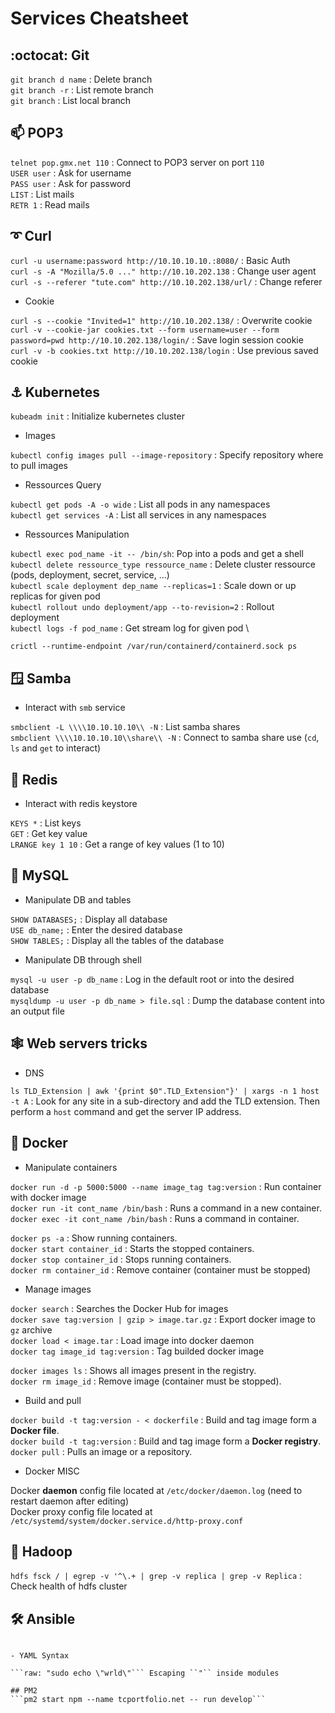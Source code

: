 # Services Cheatsheet

## :octocat: Git

```git branch d name``` : Delete branch \
```git branch -r``` : List remote branch \
```git branch``` : List local branch

## 📫 POP3

```telnet pop.gmx.net 110``` : Connect to POP3 server on port ```110``` \
```USER user``` : Ask for username \
```PASS user``` : Ask for password \
```LIST``` : List mails \
```RETR 1``` : Read mails 

## ➰ Curl

```curl -u username:password http://10.10.10.10.:8080/``` : Basic Auth \
```curl -s -A "Mozilla/5.0 ..." http://10.10.202.138``` : Change user agent \
```curl -s --referer "tute.com" http://10.10.202.138/url/``` : Change referer

- Cookie
  
```curl -s --cookie "Invited=1" http://10.10.202.138/``` : Overwrite cookie \
```curl -v --cookie-jar cookies.txt --form username=user --form password=pwd http://10.10.202.138/login/``` : Save login session cookie \
```curl -v -b cookies.txt http://10.10.202.138/login``` : Use previous saved cookie


## ⚓ Kubernetes

```kubeadm init``` : Initialize kubernetes cluster

- Images
  
```kubectl config images pull --image-repository``` : Specify repository where to pull images

- Ressources Query
  
```kubectl get pods -A -o wide``` : List all pods in any namespaces \
```kubectl get services -A``` : List all services in any namespaces 

- Ressources Manipulation
  
```kubectl exec pod_name -it -- /bin/sh```: Pop into a pods and get a shell \
```kubectl delete ressource_type ressource_name``` : Delete cluster ressource (pods, deployment, secret, service, ...) \
```kubectl scale deployment dep_name --replicas=1``` : Scale down or up replicas for given pod \
```kubectl rollout undo deployment/app --to-revision=2``` : Rollout deployment \
```kubectl logs -f pod_name``` : Get stream log for given pod \

```crictl --runtime-endpoint /var/run/containerd/containerd.sock ps```

## 🪟 Samba

- Interact with ``smb`` service

```smbclient -L \\\\10.10.10.10\\ -N``` : List samba shares\
```smbclient \\\\10.10.10.10\\share\\ -N``` : Connect to samba share use (``cd``, ``ls`` and ``get`` to interact)

## 🧊 Redis

- Interact with redis keystore

```KEYS *``` : List keys \
```GET``` : Get key value \
```LRANGE key 1 10``` : Get a range of key values (1 to 10)

## :dolphin: MySQL

- Manipulate DB and tables

```SHOW DATABASES;``` : Display all database\
```USE db_name;``` : Enter the desired database\
```SHOW TABLES;``` : Display all the tables of the database

- Manipulate DB through shell

```mysql -u user -p db_name``` : Log in the default root or into the desired database\
```mysqldump -u user -p db_name > file.sql``` : Dump the database content into an output file

## :spider_web: Web servers tricks

- DNS

```ls TLD_Extension | awk '{print $0".TLD_Extension"}' | xargs -n 1 host -t A``` : Look for any site in a sub-directory and add the TLD extension. Then perform a ```host``` command and get the server IP address.

## :whale: Docker

- Manipulate containers

```docker run -d -p 5000:5000 --name image_tag tag:version``` : Run container with docker image\
```docker run -it cont_name /bin/bash``` : Runs a command in a new container.\
```docker exec -it cont_name /bin/bash``` : Runs a command in container.

```docker ps -a``` : Show running containers.\
```docker start container_id``` : Starts the stopped containers.\
```docker stop container_id``` : Stops running containers.\
```docker rm container_id``` : Remove container (container must be stopped)

- Manage images

```docker search``` : Searches the Docker Hub for images\
```docker save tag:version | gzip > image.tar.gz``` : Export docker image to ``gz`` archive\
```docker load < image.tar``` : Load image into docker daemon\
```docker tag image_id tag:version``` : Tag builded docker image

```docker images ls``` : Shows all images present in the registry.\
```docker rm image_id``` : Remove image (container must be stopped).

- Build and pull

```docker build -t tag:version - < dockerfile``` : Build and tag image form a **Docker file**.\
```docker build -t tag:version``` : Build and tag image form a **Docker registry**.\
```docker pull``` : Pulls an image or a repository.

- Docker MISC

Docker **daemon** config file located at ``/etc/docker/daemon.log`` (need to restart daemon after editing)\
Docker proxy config file located at ``/etc/systemd/system/docker.service.d/http-proxy.conf``

## 🐘 Hadoop

```hdfs fsck / | egrep -v '^\.+ | grep -v replica | grep -v Replica``` : Check health of hdfs cluster

## 🛠 Ansible

```ansible-playbook pb.yaml --tags "config"

- YAML Syntax

```raw: "sudo echo \"wrld\"``` Escaping ``"`` inside modules

## PM2
```pm2 start npm --name tcportfolio.net -- run develop```
